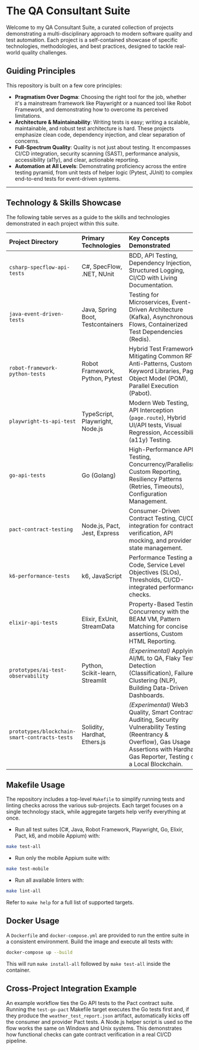 # The QA Consultant Suite

Welcome to my QA Consultant Suite, a curated collection of projects demonstrating a multi-disciplinary approach to modern software quality and test automation. Each project is a self-contained showcase of specific technologies, methodologies, and best practices, designed to tackle real-world quality challenges.

## Guiding Principles

This repository is built on a few core principles:

-   **Pragmatism Over Dogma**: Choosing the right tool for the job, whether it's a mainstream framework like Playwright or a nuanced tool like Robot Framework, and demonstrating how to overcome its perceived limitations.
-   **Architecture & Maintainability**: Writing tests is easy; writing a scalable, maintainable, and robust test architecture is hard. These projects emphasize clean code, dependency injection, and clear separation of concerns.
-   **Full-Spectrum Quality**: Quality is not just about testing. It encompasses CI/CD integration, security scanning (SAST), performance analysis, accessibility (a11y), and clear, actionable reporting.
-   **Automation at All Levels**: Demonstrating proficiency across the entire testing pyramid, from unit tests of helper logic (Pytest, JUnit) to complex end-to-end tests for event-driven systems.

---

## Technology & Skills Showcase

The following table serves as a guide to the skills and technologies demonstrated in each project within this suite.

| Project Directory                                           | Primary Technologies                    | Key Concepts Demonstrated                                                                                                                   |
| :---------------------------------------------------------- | :-------------------------------------- | :------------------------------------------------------------------------------------------------------------------------------------------ |
| `csharp-specflow-api-tests`                | C#, SpecFlow, .NET, NUnit               | BDD, API Testing, Dependency Injection, Structured Logging, CI/CD with Living Documentation.                                    |
| `java-event-driven-tests`                      | Java, Spring Boot, Testcontainers       | Testing for Microservices, Event-Driven Architecture (Kafka), Asynchronous Flows, Containerized Test Dependencies (Redis).        |
| `robot-framework-python-tests`               | Robot Framework, Python, Pytest         | Hybrid Test Frameworks, Mitigating Common RF Anti-Patterns, Custom Keyword Libraries, Page Object Model (POM), Parallel Execution (Pabot). |
| `playwright-ts-api-test`                | TypeScript, Playwright, Node.js | Modern Web Testing, API Interception (`page.route`), Hybrid UI/API tests, Visual Regression, Accessibility (a11y) Testing.  |
| `go-api-tests`                                   | Go (Golang)                             | High-Performance API Testing, Concurrency/Parallelism, Custom Reporting, Resiliency Patterns (Retries, Timeouts), Configuration Management. |
| `pact-contract-testing`                    | Node.js, Pact, Jest, Express       | Consumer-Driven Contract Testing, CI/CD integration for contract verification, API mocking, and provider state management.          |
| `k6-performance-tests`                          | k6, JavaScript                          | Performance Testing as Code, Service Level Objectives (SLOs), Thresholds, CI/CD-integrated performance checks.                   |
| `elixir-api-tests`                                 | Elixir, ExUnit, StreamData | Property-Based Testing, Concurrency with the BEAM VM, Pattern Matching for concise assertions, Custom HTML Reporting. |
| `prototypes/ai-test-observability`                             | Python, Scikit-learn, Streamlit         | *(Experimental)* Applying AI/ML to QA, Flaky Test Detection (Classification), Failure Clustering (NLP), Building Data-Driven Dashboards.       |
| `prototypes/blockchain-smart-contracts-tests` | Solidity, Hardhat, Ethers.js            | *(Experimental)* Web3 Quality, Smart Contract Auditing, Security Vulnerability Testing (Reentrancy & Overflow), Gas Usage Assertions with Hardhat Gas Reporter, Testing on a Local Blockchain. |

## Makefile Usage

The repository includes a top-level `Makefile` to simplify running tests and
linting checks across the various sub-projects. Each target focuses on a single
technology stack, while aggregate targets help verify everything at once.

- Run all test suites (C#, Java, Robot Framework, Playwright, Go, Elixir, Pact, k6, and mobile Appium) with:

```bash
make test-all
```

- Run only the mobile Appium suite with:

```bash
make test-mobile
```

- Run all available linters with:

```bash
make lint-all
```

Refer to `make help` for a full list of supported targets.

## Docker Usage

A `Dockerfile` and `docker-compose.yml` are provided to run the entire suite in a consistent environment. Build the image and execute all tests with:

```bash
docker-compose up --build
```

This will run `make install-all` followed by `make test-all` inside the container.

## Cross-Project Integration Example

An example workflow ties the Go API tests to the Pact contract suite. Running
the `test-go-pact` Makefile target executes the Go tests first and, if they
produce the `weather_test_report.json` artifact, automatically kicks off the
consumer and provider Pact tests. A Node.js helper script is used so the flow
works the same on Windows and Unix systems. This demonstrates how functional
checks can gate contract verification in a real CI/CD pipeline.
